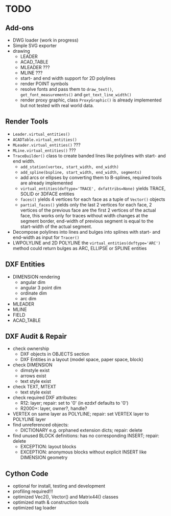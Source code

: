 TODO
====

Add-ons
-------

- DWG loader (work in progress)
- Simple SVG exporter
- drawing
    - LEADER
    - ACAD_TABLE
    - MLEADER ???
    - MLINE ???
    - start- and end width support for 2D polylines
    - render POINT symbols
    - resolve fonts and pass them to `draw_text()`, 
      `get_font_measurements()` and `get_text_line_width()`
    - render proxy graphic, class `ProxyGraphic()` is already 
      implemented but not tested with real world data.

Render Tools
------------

- `Leader.virtual_entities()`
- `ACADTable.virtual_entities()`
- `MLeader.virtual_entities()` ???
- `MLine.virtual_entities()` ???
- `TraceBuilder()` class to create banded lines like polylines with start- and end width.
  - `add_station(vertex, start_width, end_width)` 
  - `add_spline(bspline, start_width, end_width, segments)`
  - add arcs or ellipses by converting them to B-splines, required
    tools are already implemented
  - `virtual_entities(dxftype='TRACE', dxfattribs=None)` yields TRACE, SOLID or 3DFACE entities
  - `faces()` yields 4 vertices for each face as a tuple of `Vector()` objects
  - `partial_faces()` yields only the last 2 vertices for each face, 2 vertices of 
    the previous face are the first 2 vertices of the actual face, this works only 
    for traces without width changes at the segment border, end-width of previous 
    segment is equal to the start-width of the actual segment. 
- Decompose polylines into lines and bulges into splines with start- 
  and end-width as input for `Tracer()`
- LWPOLYLINE and 2D POLYLINE the `virtual_entities(dxftype='ARC')` method
  could return bulges as ARC, ELLIPSE or SPLINE entities
  

DXF Entities
------------

- DIMENSION rendering
    - angular dim
    - angular 3 point dim
    - ordinate dim
    - arc dim
- MLEADER
- MLINE
- FIELD
- ACAD_TABLE

DXF Audit & Repair
------------------

- check ownership
    - DXF objects in OBJECTS section
    - DXF Entities in a layout (model space, paper space, block)
- check DIMENSION
    - dimstyle exist
    - arrows exist
    - text style exist
- check TEXT, MTEXT
    - text style exist
- check required DXF attributes:
    - R12: layer; repair: set to '0' (in ezdxf defaults to '0')
    - R2000+: layer, owner?, handle?
- VERTEX on same layer as POLYLINE; repair: set VERTEX layer to POLYLINE layer
- find unreferenced objects:
    - DICTIONARY e.g. orphaned extension dicts; repair: delete
- find unused BLOCK definitions: has no corresponding INSERT; repair: delete
    - EXCEPTION: layout blocks
    - EXCEPTION: anonymous blocks without explicit INSERT like DIMENSION geometry

Cython Code
-----------

- optional for install, testing and development
- profiling required!!!
- optimized Vec2(), Vector() and Matrix44() classes
- optimized math & construction tools
- optimized tag loader
